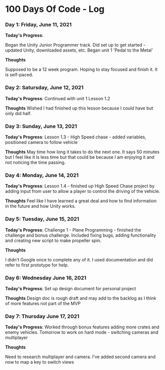 # 100 Days Of Code - Log


### Day 1: Friday, June 11, 2021

**Today's Progress**: 

Began the Unity Junior Programmer track. Did set up to get started - updated Unity, downloaded assets, etc. Began unit 1 'Pedal to the Metal'

**Thoughts** 

Supposed to be a 12 week program. Hoping to stay focused and finish it. It is self-paced.

### Day 2: Satursday, June 12, 2021

**Today's Progress**:
Continued with unit 1 Lesson 1.2

**Thoughts**
Wished I had finished up this lesson because I could have but only did half. 

### Day 3: Sunday, June 13, 2021

**Today's Progress**:
Lesson 1.3 - High Speed chase - added variables, positioned camera to follow vehicle

**Thoughts**
May time how long it takes to do the next one. It says 50 minutes but I feel like it is less time but that could be because I am enjoying it and not noticing the time passing.

### Day 4: Monday, June 14, 2021

**Today's Progress**:
Lesson 1.4 - finished up High Speed Chase project by adding input from user to allow a player to control the driving of the vehicle.

**Thoughts**
Feel like I have learned a great deal and how to find information in the future and how Unity works.

### Day 5: Tuesday, June 15, 2021

**Today's Progress**:
Challenge 1 - Plane Programming - finished the challenge and bonus challenge. Included fixing bugs, adding functionality and creating new script to make propeller spin.

**Thoughts**

I didn't Google once to complete any of it. I used documentation and did refer to first prototype for help.

### Day 6: Wednesday June 16, 2021

**Today's Progress**:
Set up design document for personal project

**Thoughts**
Design doc is rough draft and may add to the backlog as I think of more features not part of the MVP

### Day 7: Thursday June 17, 2021

**Today's Progress**:
Worked through bonus features adding more crates and enemy vehicles. Tomorrow to work on hard mode - switching cameras and multiplayer

**Thoughts**

Need to research multiplayer and camera. I've added second camera and now to map a key to switch views
